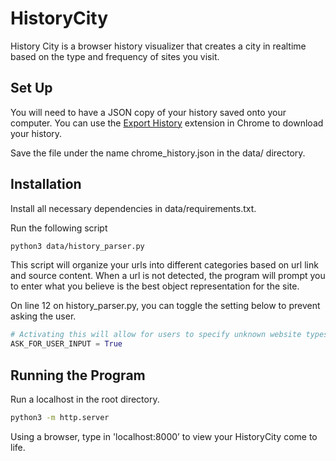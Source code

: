 # HistoryCity

History City is a browser history visualizer that creates a city in realtime based on the type and frequency of sites you visit.

## Set Up

You will need to have a JSON copy of your history saved onto your computer. You can use the [Export History](https://chrome.google.com/webstore/detail/export-history/hcohnnbbiggngobheobhdipbgmcbelhh) extension in Chrome to download your history. 

Save the file under the name chrome_history.json in the data/ directory.

## Installation

Install all necessary dependencies in data/requirements.txt.

Run the following script

```bash
python3 data/history_parser.py
```

This script will organize your urls into different categories based on url link and source content. When a url is not detected, the program will prompt you to enter what you believe is the best object representation for the site.

On line 12 on history_parser.py, you can toggle the setting below to prevent asking the user.

```python
# Activating this will allow for users to specify unknown website types.
ASK_FOR_USER_INPUT = True
```

## Running the Program

Run a localhost in the root directory.

```bash
python3 -m http.server
```

Using a browser, type in 'localhost:8000’ to view your HistoryCity come to life.
